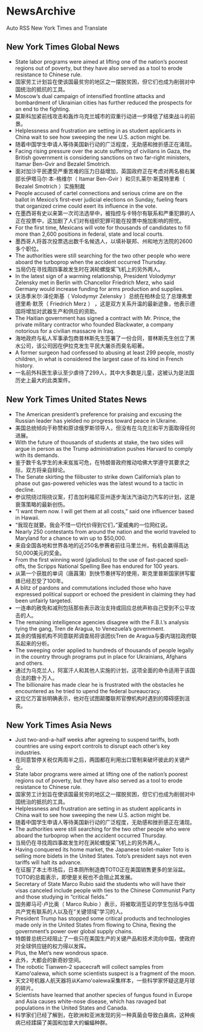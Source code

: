 # NewsArchive
Auto RSS New York Times and Translate

## New York Times Global News
* State labor programs were aimed at lifting one of the nation’s poorest regions out of poverty, but they have also served as a tool to erode resistance to Chinese rule.
* 国家劳工计划旨在使该国最贫穷的地区之一摆脱贫困，但它们也成为削弱对中国统治的抵抗的工具。
* Moscow’s dual campaign of intensified frontline attacks and bombardment of Ukrainian cities has further reduced the prospects for an end to the fighting.
* 莫斯科加紧前线攻击和轰炸乌克兰城市的双重行动进一步降低了结束战斗的前景。
* Helplessness and frustration are setting in as student applicants in China wait to see how sweeping the new U.S. action might be.
* 随着中国学生申请人等待美国新行动的广泛程度，无助感和挫折感正在涌现。
* Facing rising pressure over the acute suffering of civilians in Gaza, the British government is considering sanctions on two far-right ministers, Itamar Ben-Gvir and Bezalel Smotrich.
* 面对加沙平民遭受严重苦难的压力日益增加，英国政府正在考虑对两名极右翼部长伊塔马尔·本-格维尔（ Itamar Ben-Gvir ）和贝扎莱尔·斯莫特里希（ Bezalel Smotrich ）实施制裁
* People accused of cartel connections and serious crime are on the ballot in Mexico’s first-ever judicial elections on Sunday, fueling fears that organized crime could exert its influence in the vote.
* 在墨西哥有史以来第一次司法选举中，被指控与卡特尔有联系和严重犯罪的人正在投票中，这加剧了人们对有组织犯罪可能在投票中施加影响的担忧。
* For the first time, Mexicans will vote for thousands of candidates to fill more than 2,600 positions in federal, state and local courts.
* 墨西哥人将首次投票选出数千名候选人，以填补联邦、州和地方法院的2600多个职位。
* The authorities were still searching for the two other people who were aboard the turboprop when the accident occurred Thursday.
* 当局仍在寻找周四事故发生时在涡轮螺旋桨飞机上的另外两人。
* In the latest sign of a warming relationship, President Volodymyr Zelensky met in Berlin with Chancellor Friedrich Merz, who said Germany would increase funding for arms production and supplies.
* 沃洛季米尔·泽伦斯基（ Volodymyr Zelensky ）总统在柏林会见了总理弗里德里希·默茨（ Friedrich Merz ） ，这是双方关系升温的最新迹象，他表示德国将增加对武器生产和供应的资助。
* The Haitian government has signed a contract with Mr. Prince, the private military contractor who founded Blackwater, a company notorious for a civilian massacre in Iraq.
* 海地政府与私人军事承包商普林斯先生签署了一份合同，普林斯先生创立了黑水公司，该公司因在伊拉克发生平民大屠杀而臭名昭著。
* A former surgeon had confessed to abusing at least 299 people, mostly children, in what is considered the largest case of its kind in French history.
* 一名前外科医生承认至少虐待了299人，其中大多数是儿童，这被认为是法国历史上最大的此类案件。

## New York Times United States News
* The American president’s preference for praising and excusing the Russian leader has yielded no progress toward peace in Ukraine.
* 美国总统倾向于称赞和原谅俄罗斯领导人，但没有在乌克兰和平方面取得任何进展。
* With the future of thousands of students at stake, the two sides will argue in person as the Trump administration pushes Harvard to comply with its demands.
* 鉴于数千名学生的未来岌岌可危，在特朗普政府推动哈佛大学遵守其要求之际，双方将亲自辩论。
* The Senate skirting the filibuster to strike down California’s plan to phase out gas-powered vehicles was the latest wound to a tactic in decline.
* 参议院绕过阻挠议案，打击加利福尼亚州逐步淘汰汽油动力汽车的计划，这是衰落策略的最新创伤。
* “I want them now. I will get them at all costs,” said one influencer based in Hawaii.
* “我现在就要。我会不惜一切代价得到它们，”夏威夷的一位网红说。
* Nearly 250 contestants from around the nation and the world traveled to Maryland for a chance to win up to $50,000.
* 来自全国各地和世界各地的近250名参赛者前往马里兰州，有机会赢得高达50,000美元的奖金。
* From the first winning word (gladiolus) to the use of fast-paced spell-offs, the Scripps National Spelling Bee has endured for 100 years.
* 从第一个获胜的单词（唐菖蒲）到快节奏拼写的使用，斯克里普斯国家拼写蜜蜂已经忍受了100年。
* A blitz of pardons and commutations included those who have expressed political support or echoed the president in claiming they had been unfairly targeted.
* 一连串的赦免和减刑包括那些表示政治支持或回应总统声称自己受到不公平攻击的人。
* The remaining intelligence agencies disagree with the F.B.I.’s analysis tying the gang, Tren de Aragua, to Venezuela’s government.
* 其余的情报机构不同意联邦调查局将该团伙Tren de Aragua与委内瑞拉政府联系起来的分析。
* The sweeping order applied to hundreds of thousands of people legally in the country through programs put in place for Ukrainians, Afghans and others.
* 通过为乌克兰人，阿富汗人和其他人实施的计划，这项全面的命令适用于该国合法的数十万人。
* The billionaire has made clear he is frustrated with the obstacles he encountered as he tried to upend the federal bureaucracy.
* 这位亿万富翁明确表示，他对在试图颠覆联邦官僚机构时遇到的障碍感到沮丧。

## New York Times Asia News
* Just two-and-a-half weeks after agreeing to suspend tariffs, both countries are using export controls to disrupt each other’s key industries.
* 在同意暂停关税仅两周半之后，两国都在利用出口管制来破坏彼此的关键产业。
* State labor programs were aimed at lifting one of the nation’s poorest regions out of poverty, but they have also served as a tool to erode resistance to Chinese rule.
* 国家劳工计划旨在使该国最贫穷的地区之一摆脱贫困，但它们也成为削弱对中国统治的抵抗的工具。
* Helplessness and frustration are setting in as student applicants in China wait to see how sweeping the new U.S. action might be.
* 随着中国学生申请人等待美国新行动的广泛程度，无助感和挫折感正在涌现。
* The authorities were still searching for the two other people who were aboard the turboprop when the accident occurred Thursday.
* 当局仍在寻找周四事故发生时在涡轮螺旋桨飞机上的另外两人。
* Having conquered its home market, the Japanese toilet-maker Toto is selling more bidets in the United States. Toto’s president says not even tariffs will halt its advance.
* 在征服了本土市场后，日本厕所制造商TOTO正在美国销售更多的坐浴盆。TOTO的总裁表示，即使是关税也不会阻止其发展。
* Secretary of State Marco Rubio said the students who will have their visas canceled include people with ties to the Chinese Communist Party and those studying in “critical fields.”
* 国务卿马可·卢比奥（ Marco Rubio ）表示，将被取消签证的学生包括与中国共产党有联系的人以及在“关键领域”学习的人。
* President Trump has stopped some critical products and technologies made only in the United States from flowing to China, flexing the government’s power over global supply chains.
* 特朗普总统已经阻止了一些只在美国生产的关键产品和技术流向中国，使政府对全球供应链的权力得以发挥。
* Plus, the Met’s new wondrous space.
* 此外，大都会的新奇妙空间。
* The robotic Tianwen-2 spacecraft will collect samples from Kamoʻoalewa, which some scientists suspect is a fragment of the moon.
* 天文2号机器人航天器将从Kamoʻoalewa采集样本，一些科学家怀疑这是月球的碎片。
* Scientists have learned that another species of fungus found in Europe and Asia causes white-nose disease, which has ravaged bat populations in the United States and Canada.
* 科学家们已经了解到，在欧洲和亚洲发现的另一种真菌会导致白鼻病，这种疾病已经蹂躏了美国和加拿大的蝙蝠种群。

